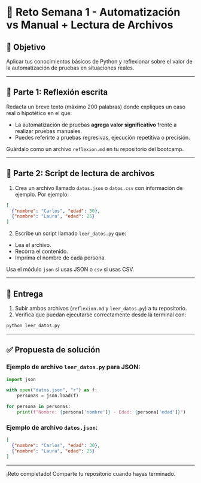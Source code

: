 
# 🚀 Reto Semana 1 - Automatización vs Manual + Lectura de Archivos

## 🎯 Objetivo
Aplicar tus conocimientos básicos de Python y reflexionar sobre el valor de la automatización de pruebas en situaciones reales.

---

## 📘 Parte 1: Reflexión escrita

Redacta un breve texto (máximo 200 palabras) donde expliques un caso real o hipotético en el que:

- La automatización de pruebas **agrega valor significativo** frente a realizar pruebas manuales.
- Puedes referirte a pruebas regresivas, ejecución repetitiva o precisión.

Guárdalo como un archivo `reflexion.md` en tu repositorio del bootcamp.

---

## 🐍 Parte 2: Script de lectura de archivos

1. Crea un archivo llamado `datos.json` o `datos.csv` con información de ejemplo. Por ejemplo:

```json
[
  {"nombre": "Carlos", "edad": 30},
  {"nombre": "Laura", "edad": 25}
]
```

2. Escribe un script llamado `leer_datos.py` que:

- Lea el archivo.
- Recorra el contenido.
- Imprima el nombre de cada persona.

Usa el módulo `json` si usas JSON o `csv` si usas CSV.

---

## 📸 Entrega

1. Subir ambos archivos (`reflexion.md` y `leer_datos.py`) a tu repositorio.
2. Verifica que puedan ejecutarse correctamente desde la terminal con:

```bash
python leer_datos.py
```

---

## ✅ Propuesta de solución

### Ejemplo de archivo `leer_datos.py` para JSON:

```python
import json

with open("datos.json", "r") as f:
    personas = json.load(f)

for persona in personas:
    print(f"Nombre: {persona['nombre']} - Edad: {persona['edad']}")
```

### Ejemplo de archivo `datos.json`:

```json
[
  {"nombre": "Carlos", "edad": 30},
  {"nombre": "Laura", "edad": 25}
]
```

---

¡Reto completado! Comparte tu repositorio cuando hayas terminado.
